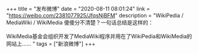 +++
title = "发布微博"
date = "2020-08-11 08:01:24"
link = "https://weibo.com/2381077925/JfqsNjBFM"
description = "WikiPedia / MediaWiki / WikiMedia 傻傻分不清楚？一句话总结是这样的：<br><br>WikiMedia基金会组织开发了MediaWiki程序并用在了WikiPedia和WikiMedia的网站上…… "
tags = ["新浪微博"]
+++
